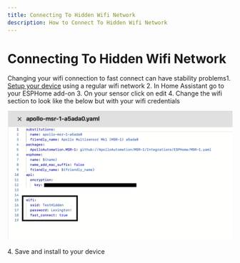 ```yaml
---
title: Connecting To Hidden Wifi Network
description: How to Connect To Hidden Wifi Network
---
```

# Connecting To Hidden Wifi Network

Changing your wifi connection to fast connect can have stability problems1. [Setup your device](https://wiki.apolloautomation.cloud/books/general/page/getting-started) using a regular wifi network
2. In Home Assistant go to your ESPHome add-on
3. On your sensor click on edit
4. Change the wifi section to look like the below but with your wifi credentials

![Screenshot 2023-10-30 at 10.28.50 AM.png](../assets/screenshot-2023-10-30-at-10-28-50-am.png)

4\. Save and install to your device